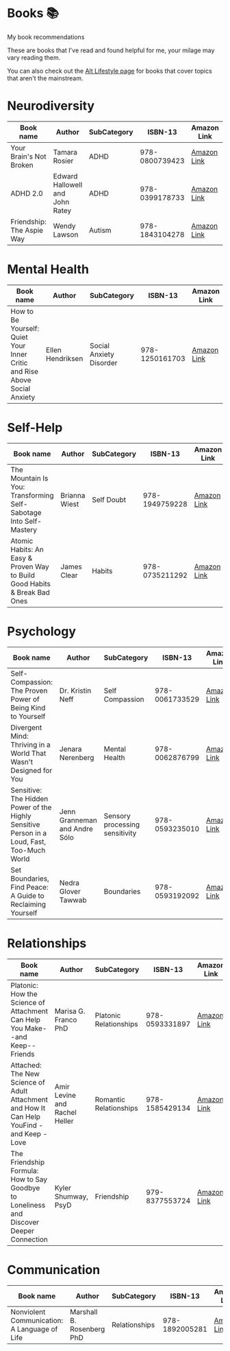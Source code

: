 # Books :books:
My book recommendations

These are books that I've read and found helpful for me, your milage may vary reading them.

You can also check out the [Alt Lifestyle page][Alt_Lifestyle Ref] for books that cover topics that aren't the mainstream.

# Neurodiversity
| Book name | Author | SubCategory | ISBN-13 | Amazon Link | Have Read? |
| ------------- | ------------- | ------------- | ------------- | ------------- | ------------- |
| Your Brain's Not Broken | Tamara Rosier | ADHD | 978-0800739423 | [Amazon Link](https://www.amazon.com/Your-Brains-Not-Broken-Strategies/dp/0800739426) | Yes |
| ADHD 2.0 | Edward Hallowell and John Ratey | ADHD | 978-0399178733 | [Amazon Link](https://www.amazon.com/ADHD-2-0-Essential-Strategies-Distraction/dp/0399178732) | Yes |
| Friendship: The Aspie Way | Wendy Lawson | Autism | 978-1843104278 | [Amazon Link](https://www.amazon.com/dp/184310427X) | Yes |

# Mental Health
| Book name | Author | SubCategory | ISBN-13 | Amazon Link | Have Read? |
| ------------- | ------------- | ------------- | ------------- | ------------- | ------------- |
| How to Be Yourself: Quiet Your Inner Critic and Rise Above Social Anxiety | Ellen Hendriksen | Social Anxiety Disorder | 978-1250161703 | [Amazon Link](https://www.amazon.com/How-Be-Yourself-Critic-Anxiety/dp/1250161703) | Yes |

# Self-Help
| Book name | Author | SubCategory | ISBN-13 | Amazon Link | Have Read? |
| ------------- | ------------- | ------------- | ------------- | ------------- | ------------- |
| The Mountain Is You: Transforming Self-Sabotage Into Self-Mastery | Brianna Wiest | Self Doubt | 978-1949759228 | [Amazon Link](https://www.amazon.com/gp/product/1949759229) | Yes |
| Atomic Habits: An Easy & Proven Way to Build Good Habits & Break Bad Ones | James Clear  | Habits | 978-0735211292 | [Amazon Link](https://www.amazon.com/Atomic-Habits-Proven-Build-Break/dp/0735211299) | Yes |

# Psychology
| Book name | Author | SubCategory | ISBN-13 | Amazon Link | Have Read? |
| ------------- | ------------- | ------------- | ------------- | ------------- | ------------- |
| Self-Compassion: The Proven Power of Being Kind to Yourself | Dr. Kristin Neff | Self Compassion | 978-0061733529 | [Amazon Link](https://www.amazon.com/gp/product/0061733520) | Yes |
| Divergent Mind: Thriving in a World That Wasn't Designed for You | Jenara Nerenberg | Mental Health | 978-0062876799 | [Amazon Link](https://www.amazon.com/dp/0062876805) | Yes |
| Sensitive: The Hidden Power of the Highly Sensitive Person in a Loud, Fast, Too-Much World  | Jenn Granneman and Andre Sólo | Sensory processing sensitivity | 978-0593235010 | [Amazon Link](https://www.amazon.com/Sensitive-Hidden-Highly-Person-Too-Much/dp/0593235010) | Yes |
| Set Boundaries, Find Peace: A Guide to Reclaiming Yourself | Nedra Glover Tawwab | Boundaries | 978-0593192092 | [Amazon Link](https://www.amazon.com/Set-Boundaries-Find-Peace-Reclaiming/dp/0593192095) | Yes |

# Relationships
| Book name | Author | SubCategory | ISBN-13 | Amazon Link | Have Read? |
| ------------- | ------------- | ------------- | ------------- | ------------- | ------------- |
| Platonic: How the Science of Attachment Can Help You Make--and Keep--Friends | Marisa G. Franco PhD | Platonic Relationships | 978-0593331897 | [Amazon Link](https://www.amazon.com/gp/product/0593331893) | Yes |
| Attached: The New Science of Adult Attachment and How It Can Help YouFind - and Keep - Love | Amir Levine and Rachel Heller | Romantic Relationships | 978-1585429134 | [Amazon Link](https://www.amazon.com/gp/product/1585429139) | Yes |
| The Friendship Formula: How to Say Goodbye to Loneliness and Discover Deeper Connection | Kyler Shumway, PsyD | Friendship | 979-8377553724 | [Amazon Link](https://www.amazon.com/dp/B0BW2KJN3T) | Yes |

# Communication
| Book name | Author | SubCategory | ISBN-13 | Amazon Link | Have Read? |
| --------- | ------ | ----------- | ------- | ----------- | ---------- |
| Nonviolent Communication: A Language of Life | Marshall B. Rosenberg PhD | Relationships | 978-1892005281 | [Amazon Link](https://www.amazon.com/dp/189200528X) | Yes |


<!--
Template for a new category:
# Category
| Book name | Author | SubCategory | ISBN-13 | Amazon Link | Have Read? |
| ------------- | ------------- | ------------- | ------------- | ------------- | ------------- |
|  |  |  | 978- | [Amazon Link]() | Yes |

Template for adding a book:
|  |  |  | 978- | [Amazon Link]() | Yes |
-->

<!-- Links -->
[Alt_Lifestyle Ref]: ./alt_lifestyle.md
